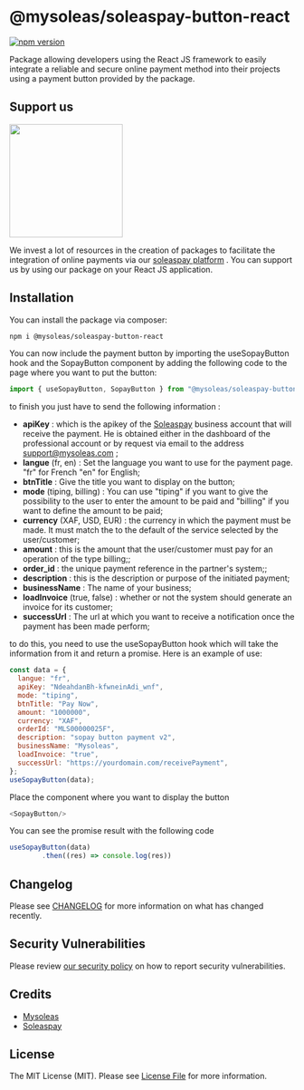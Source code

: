 # @mysoleas/soleaspay-button-react

[![npm version](https://badge.fury.io/js/react-sopay-button.svg)](https://badge.fury.io/js/react-sopay-button)

Package allowing developers using the React JS framework to easily integrate a reliable and secure online payment method into their projects using a payment button provided by the package.

## Support us

[<img src="https://app.soleaspay.com/images/sopay.png" width="200px" />](https://soleaspay.com)

We invest a lot of resources in the creation of packages to facilitate the integration of online payments via our [soleaspay platform](https://soleaspay.com) . You can support us by using our package on your React JS application.

## Installation

You can install the package via composer:

```bash
npm i @mysoleas/soleaspay-button-react
```

You can now include the payment button by importing the useSopayButton hook and the SopayButton component by adding the following code to the page where you want to put the button:

```js
import { useSopayButton, SopayButton } from "@mysoleas/soleaspay-button-react";
```

to finish you just have to send the following information :

- **apiKey** : which is the apikey of the [Soleaspay](https://soleaspay.com) business account that will receive the payment. He is obtained either in the dashboard of the professional account or by request via email to the address support@mysoleas.com ;
- **langue** (fr, en) : Set the language you want to use for the payment page. "fr" for French "en" for English;
- **btnTitle** : Give the title you want to display on the button;
- **mode** (tiping, billing) : You can use "tiping" if you want to give the possibility to the user to enter the amount to be paid and "billing" if you want to define the amount to be paid;
- **currency** (XAF, USD, EUR) : the currency in which the payment must be made. It must match the to the default of the service selected by the user/customer;
- **amount** : this is the amount that the user/customer must pay for an operation of the type billing;;
- **order_id** : the unique payment reference in the partner's system;;
- **description** : this is the description or purpose of the initiated payment;
- **businessName** : The name of your business;
- **loadInvoice** (true, false) : whether or not the system should generate an invoice for its customer;
- **successUrl** : The url at which you want to receive a notification once the payment has been made perform;

to do this, you need to use the useSopayButton hook which will take the information from it and return a promise. Here is an example of use:

```js
const data = {
  langue: "fr",
  apiKey: "NdeahdanBh-kfwneinAdi_wnf",
  mode: "tiping",
  btnTitle: "Pay Now",
  amount: "1000000",
  currency: "XAF",
  orderId: "MLS00000025F",
  description: "sopay button payment v2",
  businessName: "Mysoleas",
  loadInvoice: "true",
  successUrl: "https://yourdomain.com/receivePayment",
};
useSopayButton(data);
```
Place the  component where you want to display the button

```js
<SopayButton/>
```

You can see the promise result with the following code

```js
useSopayButton(data)
        .then((res) => console.log(res))
```

## Changelog

Please see [CHANGELOG](CHANGELOG.md) for more information on what has changed recently.

## Security Vulnerabilities

Please review [our security policy](../../security/policy) on how to report security vulnerabilities.

## Credits

- [Mysoleas](https://mysoleas.com)
- [Soleaspay](https://soleaspay.com)

## License

The MIT License (MIT). Please see [License File](LICENSE.md) for more information.
